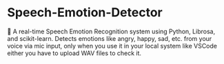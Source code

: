 # Speech-Emotion-Detector
🎤 A real-time Speech Emotion Recognition system using Python, Librosa, and scikit-learn. Detects emotions like angry, happy, sad, etc. from your voice via mic input, only when you use it in your local system like VSCode either you have to upload WAV files to check it.
